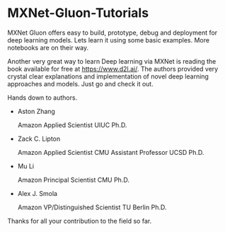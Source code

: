 # MXNet-Gluon-Tutorials
MXNet Gluon offers easy to build, prototype, debug and deployment for deep learning models. Lets learn it using some basic examples. More notebooks are on their way.

Another very great way to learn Deep learning via MXNet is reading the book available for free at https://www.d2l.ai/. The authors provided very crystal clear explanations and implementation of novel deep learning approaches and models. Just go and check it out.

Hands down to authors.
- Aston Zhang

  Amazon Applied Scientist
  UIUC Ph.D.

- Zack C. Lipton

  Amazon Applied Scientist
  CMU Assistant Professor
  UCSD Ph.D.

- Mu Li

  Amazon Principal Scientist
  CMU Ph.D.

- Alex J. Smola

  Amazon VP/Distinguished Scientist
  TU Berlin Ph.D.

Thanks for all your contribution to the field so far.
